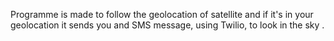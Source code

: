 Programme is made to follow the geolocation of satellite and if it's in your geolocation it sends you and SMS message, using Twilio, to look in the sky .
